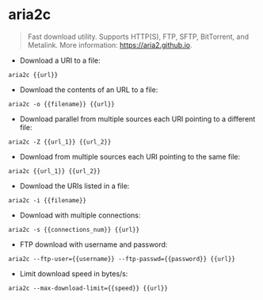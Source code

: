 # aria2c

> Fast download utility.
> Supports HTTP(S), FTP, SFTP, BitTorrent, and Metalink.
> More information: <https://aria2.github.io>.

- Download a URI to a file:

`aria2c {{url}}`

- Download the contents of an URL to a file:

`aria2c -o {{filename}} {{url}}`

- Download parallel from multiple sources each URI pointing to a different file:

`aria2c -Z {{url_1}} {{url_2}}`

- Download from multiple sources each URI pointing to the same file:

`aria2c {{url_1}} {{url_2}}`

- Download the URIs listed in a file:

`aria2c -i {{filename}}`

- Download with multiple connections:

`aria2c -s {{connections_num}} {{url}}`

- FTP download with username and password:

`aria2c --ftp-user={{username}} --ftp-passwd={{password}} {{url}}`

- Limit download speed in bytes/s:

`aria2c --max-download-limit={{speed}} {{url}}`
